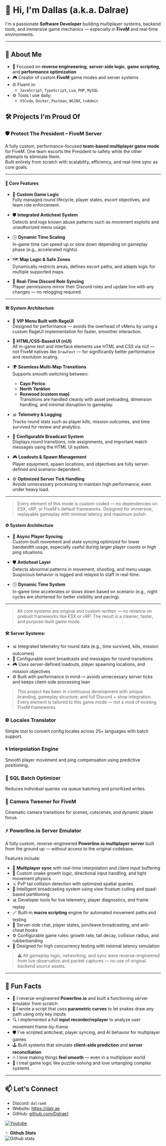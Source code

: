 # 👋 Hi, I'm Dallas (a.k.a. Dalrae)

I'm a passionate **Software Developer** building multiplayer systems, backend tools, and immersive game mechanics — especially in **FiveM** and real-time environments.

---

## 🧠 About Me

- 🔧 Focused on **reverse engineeering**, **server-side logic**, **game scripting**, and **performance optimization**
- 🎮 Creator of custom **FiveM** game modes and server systems
- 🌐 Fluent in:
  - `JavaScript`, `TypeScript`, `Lua`, `PHP`, `MySQL`
- ⚙️ Tools I use daily:
  - `VSCode`, `Docker`, `Postman`, `NGINX`, `txAdmin`

## 🛠️ Projects I'm Proud Of

### 🛡️ Protect The President – FiveM Server  
A fully custom, performance-focused **team-based multiplayer game mode** for FiveM. One team escorts the President to safety while the other attempts to eliminate them.  
Built entirely from scratch with scalability, efficiency, and real-time sync as core goals.

---

#### 🔧 Core Features

- 🧠 **Custom Game Logic**  
  Fully managed round lifecycle, player states, escort objectives, and team role enforcement.

- 🛡️ **Integrated Anticheat System**  
  Detects and logs known abuse patterns such as movement exploits and unauthorized menu usage.

- 🕓 **Dynamic Time Scaling**  
  In-game time can speed up or slow down depending on gameplay phase (e.g., accelerated nights).

- 🗺️ **Map Logic & Safe Zones**  
  Dynamically restricts areas, defines escort paths, and adapts logic for multiple supported maps.

- 👥 **Real-Time Discord Role Syncing**  
  Player permissions mirror their Discord roles and update live with any changes — no relogging required.

---

#### 🛠️ System Architecture

- 💼 **VIP Menu Built with RageUI**  
  Designed for performance — avoids the overhead of vMenu by using a custom RageUI implementation for faster, smoother interaction.

- 💬 **HTML/CSS-Based UI (nUI)**  
  All in-game text and interface elements use HTML and CSS via nUI — not FiveM natives like `DrawText` — for significantly better performance and resolution scaling.

- 🌍 **Seamless Multi-Map Transitions**  
  Supports smooth switching between:
  - **Cayo Perico**
  - **North Yankton**
  - **Roxwood (custom map)**  
  Transitions are handled cleanly with asset preloading, dimension handling, and minimal disruption to gameplay.

- 📊 **Telemetry & Logging**  
  Tracks round stats such as player kills, mission outcomes, and time survived for review and analytics.

- 💬 **Configurable Broadcast System**  
  Displays round transitions, role assignments, and important match messages using the HTML UI system.

- 🎮 **Loadouts & Spawn Management**  
  Player equipment, spawn locations, and objectives are fully server-defined and scenario-dependent.

- ⚙️ **Optimized Server Tick Handling**  
  Avoids unnecessary processing to maintain high performance, even under heavy load.

---

> Every element of this mode is custom-coded — no dependencies on ESX, vRP, or FiveM's default frameworks. Designed for immersive, replayable gameplay with minimal latency and maximum polish.

#### ⚙️ System Architecture

- 🔁 **Async Player Syncing**  
  Custom-built movement and state syncing optimized for lower bandwidth usage, especially useful during larger player counts or high ping situations.

- 🛡️ **Anticheat Layer**  
  Detects abnormal patterns in movement, shooting, and menu usage. Suspicious behavior is logged and relayed to staff in real-time.

- 🕓 **Dynamic Time System**  
  In-game time accelerates or slows down based on scenario (e.g., night cycles are shortened for better visibility and pacing).

---

> All core systems are original and custom-written — no reliance on prebuilt frameworks like ESX or vRP. The result is a cleaner, faster, and purpose-built game mode.


#### 🛠️ Server Systems:
- 📊 Integrated telemetry for round data (e.g., time survived, kills, mission outcomes)  
- 💬 Configurable event broadcasts and messages for round transitions  
- 🎮 Uses server-defined loadouts, player spawning locations, and mission objectives  
- ⚙️ Built with performance in mind — avoids unnecessary server ticks and keeps client-side processing lean

> This project has been in continuous development with unique branding, gameplay structure, and full Discord + shop integration. Every element is tailored to this game mode — not a mod of existing FiveM frameworks.

### 🌐 Locales Translator  
Simple tool to convert config locales across 25+ languages with batch support.

### 🌀 Interpolation Engine  
Smooth player movement and ping compensation using predictive positioning.

### 🧮 SQL Batch Optimizer  
Reduces individual queries via queue batching and prioritized writes.

### 🎥 Camera Tweener for FiveM  
Cinematic camera transitions for scenes, cutscenes, and dynamic player focus.

### ⚡ Powerline.io Server Emulator  
A fully custom, reverse-engineered **Powerline.io multiplayer server** built from the ground up — without access to the original codebase.  

Features include:
- 🔄 **Multiplayer sync** with real-time interpolation and client input buffering  
- 🐍 Custom snake growth logic, directional input handling, and tight movement physics  
- ⚔️ PvP tail collision detection with optimized spatial queries  
- 🧠 Intelligent broadcasting system using view frustum culling and quad-based partitioning  
- 📊 Developer tools for live telemetry, player diagnostics, and frame replay  
- 🪄 Built-in **macro scripting** engine for automated movement paths and testing  
- 💬 Server-side chat, player states, join/leave broadcasting, and anti-cheat hooks  
- ⚙️ Configurable game rules: growth rate, tail decay, collision radius, and rubberbanding  
- 🧪 Designed for high concurrency testing with minimal latency simulation

> ⚠️ All gameplay logic, networking, and sync were reverse-engineered from live observation and packet captures — no use of original backend source assets.

---

## 🧊 Fun Facts

- 🧠 I reverse-engineered **Powerline.io** and built a functioning server emulator from scratch  
- 📐 I wrote a script that uses **parametric curves** to let snakes draw any path using only key inputs  
- 🔍 I implemented a full **input recorder/replayer** to analyze user movement frame-by-frame  
- 🛡️ I've scripted anticheat, player syncing, and AI behavior for multiplayer games  
- 🕹️ Built systems that simulate **client-side prediction** and **server reconciliation**  
- 🔥 I love making things **feel smooth** — even in a multiplayer world  
- 🧩 I treat game logic like puzzle-solving and love untangling complex systems  
---

## 📫 Let's Connect

- Discord: `dalrae0`
- Website: https://dalr.ae
- GitHub: [github.com/Dalrae1](https://github.com/Dalrae1)


[![Youtube](https://img.shields.io/youtube/channel/subscribers/UCr7j0C6hZRr6fxRJMdwNO4Q?color=FF0000&logo=youtube&style=for-the-badge)](https://www.youtube.com/@Dalrae?sub_confirmation=1)


✨ **Github Stats** <br>
![Github stats](https://github-readme-two-gamma.vercel.app/api?username=dalrae1&show_icons=true&hide_border=true&count_private=true&include_all_commits=true&bg_color=ffffff00&hide_title=true)
